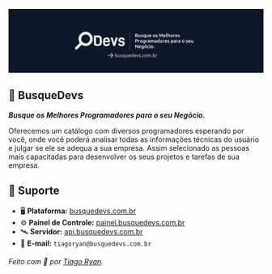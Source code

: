 ![](https://github.com/BusqueDevs/.github/blob/main/banner.png)

## 🔎 BusqueDevs
_**Busque os Melhores Programadores para o seu Negócio.**_

Oferecemos um catálogo com diversos programadores esperando por você, onde você poderá analisar todas as informações técnicas do usuário e julgar se ele se adequa a sua empresa. Assim selecionado as pessoas mais capacitadas para desenvolver os seus projetos e tarefas de sua empresa.

## 📌 Suporte
- 🖥️ **Plataforma:** [busquedevs.com.br](https://busquedevs.com.br)
- ⚙️ **Painel de Controle:** [painel.busquedevs.com.br](https://painel.busquedevs.com.br) 
- 🛰 **Servidor:** [api.busquedevs.com.br](https://api.busquedevs.com.br)
- 📧 **E-mail:** `tiagoryan@busquedevs.com.br`

###### Feito com 🤎 por [Tiago Ryan](https://www.linkedin.com/in/tiagoryan).
